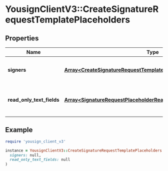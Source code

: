 # YousignClientV3::CreateSignatureRequestTemplatePlaceholders

## Properties

| Name | Type | Description | Notes |
| ---- | ---- | ----------- | ----- |
| **signers** | [**Array&lt;CreateSignatureRequestTemplatePlaceholdersSignersInner&gt;**](CreateSignatureRequestTemplatePlaceholdersSignersInner.md) | Substituting data for placeholder signers. | [optional] |
| **read_only_text_fields** | [**Array&lt;SignatureRequestPlaceholderReadOnlyTextFieldSubstituteInput&gt;**](SignatureRequestPlaceholderReadOnlyTextFieldSubstituteInput.md) | Substituting data for placeholder read_only_text fields. | [optional] |

## Example

```ruby
require 'yousign_client_v3'

instance = YousignClientV3::CreateSignatureRequestTemplatePlaceholders.new(
  signers: null,
  read_only_text_fields: null
)
```

